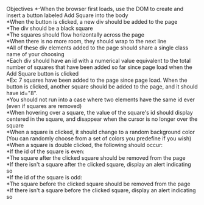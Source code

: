 Objectives
*-When the browser first loads, use the DOM to create and insert a button labeled Add Square into the body  
*When the button is clicked, a new div should be added to the page  
*The div should be a black square  
*The squares should flow horizontally across the page   
*When there is no more room, they should wrap to the next line  
*All of these div elements added to the page should share a single class name of your choosing  
*Each div should have an id with a numerical value equivalent to the total number of squares that have been added so far since page load when the Add Square button is clicked  
*Ex: 7 squares have been added to the page since page load.   When the button is clicked, another square should be added to the page, and it should have id="8".  
*You should not run into a case where two elements have the same id ever (even if squares are removed)  
*When hovering over a square, the value of the square's id should display centered in the square, and disappear when the cursor is no longer over the square  
*When a square is clicked, it should change to a random background color (You can randomly choose from a set of colors you predefine if you wish)  
*When a square is double clicked, the following should occur:  
*If the id of the square is even:  
*The square after the clicked square should be removed from the page  
*If there isn't a square after the clicked square, display an alert indicating so  
*If the id of the square is odd:  
*The square before the clicked square should be removed from the page  
*If there isn't a square before the clicked square, display an alert indicating so  